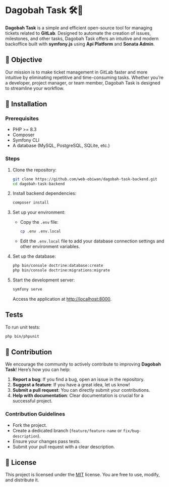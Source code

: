 # Dagobah Task 🛠️🚀

**Dagobah Task** is a simple and efficient open-source tool for managing tickets related to **GitLab**. Designed to automate the creation of issues, milestones, and other tasks, Dagobah Task offers an intuitive and modern backoffice built with **symfony.js** using **Api Platform** and **Sonata Admin**.

## 🎯 Objective

Our mission is to make ticket management in GitLab faster and more intuitive by eliminating repetitive and time-consuming tasks. Whether you’re a developer, project manager, or team member, Dagobah Task is designed to streamline your workflow.

## 📖 Installation

### Prerequisites
- PHP >= 8.3
- Composer
- Symfony CLI
- A database (MySQL, PostgreSQL, SQLite, etc.)

### Steps

1. Clone the repository:
   ```bash
   git clone https://github.com/web-obiwan/dagobah-task-backend.git
   cd dagobah-task-backend
   ```

2. Install backend dependencies:
   ```bash
   composer install
   ```

3. Set up your environment:
    - Copy the `.env` file:
      ```bash
      cp .env .env.local
      ```
    - Edit the `.env.local` file to add your database connection settings and other environment variables.

4. Set up the database:
   ```bash
   php bin/console doctrine:database:create
   php bin/console doctrine:migrations:migrate
   ```

5. Start the development server:
   ```bash
   symfony serve
   ```

   Access the application at [http://localhost:8000](http://localhost:8000).

## Tests

To run unit tests:
```bash
php bin/phpunit
```

## 🤝 Contribution

We encourage the community to actively contribute to improving **Dagobah Task**! Here’s how you can help:

1. **Report a bug**: If you find a bug, open an issue in the repository.
2. **Suggest a feature**: If you have a great idea, let us know!
3. **Submit a pull request**: You can directly submit your contributions.
4. **Help with documentation**: Clear documentation is crucial for a successful project.

### Contribution Guidelines

- Fork the project.
- Create a dedicated branch (`feature/feature-name` or `fix/bug-description`).
- Ensure your changes pass tests.
- Submit your pull request with a clear description.

## 📜 License

This project is licensed under the [MIT](LICENSE) license. You are free to use, modify, and distribute it.

